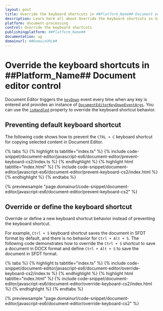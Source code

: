```yaml
---
layout: post
title: Override the keyboard shortcuts in ##Platform_Name## Document editor control | Syncfusion
description: Learn here all about Override the keyboard shortcuts in Syncfusion ##Platform_Name## Document editor control of Syncfusion Essential JS 2 and more.
platform: document-processing
control: Override the keyboard shortcuts 
publishingplatform: ##Platform_Name##
documentation: ug
domainurl: ##DomainURL##
---
```


# Override the keyboard shortcuts in ##Platform_Name## Document editor control

Document Editor triggers the [`keyDown`](https://ej2.syncfusion.com/documentation/api/document-editor#keydown) event every time when any key is entered and provides an instance of [`DocumentEditorKeyDownEventArgs`](https://ej2.syncfusion.com/documentation/api/document-editor/documentEditorKeyDownEventArgs/). You can use the [`isHandled`](https://ej2.syncfusion.com/documentation/api/document-editor/documentEditorKeyDownEventArgs#ishandled) property to override the keyboard shortcut behavior.

## Preventing default keyboard shortcut

The following code shows how to prevent the `CTRL + C` keyboard shortcut for copying selected content in Document Editor.

{% tabs %}
{% highlight ts tabtitle="index.ts" %}
{% include code-snippet/document-editor/javascript-es6/document-editor/prevent-keyboard-cs2/index.ts %}
{% endhighlight %}
{% highlight html tabtitle="index.html" %}
{% include code-snippet/document-editor/javascript-es6/document-editor/prevent-keyboard-cs2/index.html %}
{% endhighlight %}
{% endtabs %}
          
{% previewsample "page.domainurl/code-snippet/document-editor/javascript-es6/document-editor/prevent-keyboard-cs2" %}

## Override or define the keyboard shortcut

Override or define a new keyboard shortcut behavior instead of preventing the keyboard shortcut.

For example, `Ctrl + S` keyboard shortcut saves the document in SFDT format by default, and there is no behavior for `Ctrl + Alt + S`. The following code demonstrates how to override the `Ctrl + S` shortcut to save a document in DOCX format and define `Ctrl + Alt + S` to save the document in SFDT format.

{% tabs %}
{% highlight ts tabtitle="index.ts" %}
{% include code-snippet/document-editor/javascript-es6/document-editor/override-keyboard-cs2/index.ts %}
{% endhighlight %}
{% highlight html tabtitle="index.html" %}
{% include code-snippet/document-editor/javascript-es6/document-editor/override-keyboard-cs2/index.html %}
{% endhighlight %}
{% endtabs %}
          
{% previewsample "page.domainurl/code-snippet/document-editor/javascript-es6/document-editor/override-keyboard-cs2" %}